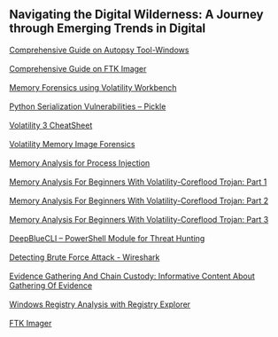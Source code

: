 ## Navigating the Digital Wilderness: A Journey through Emerging Trends in Digital

[Comprehensive Guide on Autopsy Tool-Windows](https://www.hackingarticles.in/comprehensive-guide-on-autopsy-tool-windows/)
<br></br>
[Comprehensive Guide on FTK Imager](https://www.hackingarticles.in/comprehensive-guide-on-ftk-imager/)
<br></br>
[Memory Forensics using Volatility Workbench](https://www.hackingarticles.in/memory-forensics-using-volatility-workbench/)
<br></br>
[Python Serialization Vulnerabilities – Pickle](https://www.hackingarticles.in/python-serialization-vulnerabilities-pickle/)
<br></br>
[Volatility 3 CheatSheet](https://blog.onfvp.com/post/volatility-cheatsheet/)
<br></br>
[Volatility Memory Image Forensics](https://systemweakness.com/volatility-memory-image-forensics-74ecfea17c2f)
<br></br>
[Memory Analysis for Process Injection](https://systemweakness.com/memory-analysis-for-process-injection-4f3284bff3fb)
<br></br>
[Memory Analysis For Beginners With Volatility-Coreflood Trojan: Part 1](https://infosecwriteups.com/memory-analysis-for-beginners-with-volatility-coreflood-trojan-part-1-89981433eeb6)
<br></br>
[Memory Analysis For Beginners With Volatility-Coreflood Trojan: Part 2](https://infosecwriteups.com/memory-analysis-for-beginners-with-volatility-coreflood-trojan-part-2-42bdb46683f2)
<br></br>
[Memory Analysis For Beginners With Volatility-Coreflood Trojan: Part 3](https://medium.com/purple-team/memory-analysis-for-beginners-with-volatility-64298c8b186)
<br></br>
[DeepBlueCLI – PowerShell Module for Threat Hunting](https://www.socinvestigation.com/deepbluecli-powershell-module-for-threat-hunting/)
<br></br>
[Detecting Brute Force Attack - Wireshark](https://www.apt-secure.ca/2022/11/detecting-brute-force-attack-wireshark.html)
<br></br>
[Evidence Gathering And Chain Custody: Informative Content About Gathering Of Evidence](https://financialcrimeacademy.org/evidence-gathering-and-chain-custody/)
<br></br>
[Windows Registry Analysis with Registry Explorer](https://snynr.medium.com/windows-registry-analysis-with-registry-explorer-f75b8339a1bc)
<br></br>
[FTK Imager](https://medium.com/@tojopthomas/ftk-imager-5df0c870074)
<br></br>
[]()
<br></br>
[]()
<br></br>
[]()
<br></br>
[]()
<br></br>
[]()
<br></br>
[]()
<br></br>
[]()
<br></br>
[]()
<br></br>
[]()
<br></br>
[]()
<br></br>
[]()
<br></br>
[]()
<br></br>
[]()
<br></br>
[]()
<br></br>
[]()
<br></br>
[]()
<br></br>
[]()
<br></br>
[]()
<br></br>
[]()
<br></br>
[]()
<br></br>
[]()
<br></br>
[]()
<br></br>
[]()
<br></br>
[]()
<br></br>
[]()
<br></br>
[]()
<br></br>
[]()
<br></br>
[]()
<br></br>
[]()
<br></br>
[]()
<br></br>
[]()
<br></br>
[]()
<br></br>
[]()
<br></br>
[]()
<br></br>
[]()
<br></br>
[]()
<br></br>
